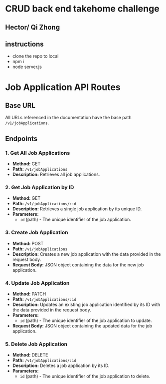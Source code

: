 # CRUD back end takehome challenge

## Hector/ Qi Zhong

## instructions

- clone the repo to local
- npm i
- node server.js

# Job Application API Routes

## Base URL

All URLs referenced in the documentation have the base path `/v1/jobApplications`.

## Endpoints

### 1. Get All Job Applications

- **Method:** GET
- **Path:** `/v1/jobApplications`
- **Description:** Retrieves all job applications.

### 2. Get Job Application by ID

- **Method:** GET
- **Path:** `/v1/jobApplications/:id`
- **Description:** Retrieves a single job application by its unique ID.
- **Parameters:**
  - `id` (path) - The unique identifier of the job application.

### 3. Create Job Application

- **Method:** POST
- **Path:** `/v1/jobApplications`
- **Description:** Creates a new job application with the data provided in the request body.
- **Request Body:** JSON object containing the data for the new job application.

### 4. Update Job Application

- **Method:** PATCH
- **Path:** `/v1/jobApplications/:id`
- **Description:** Updates an existing job application identified by its ID with the data provided in the request body.
- **Parameters:**
  - `id` (path) - The unique identifier of the job application to update.
- **Request Body:** JSON object containing the updated data for the job application.

### 5. Delete Job Application

- **Method:** DELETE
- **Path:** `/v1/jobApplications/:id`
- **Description:** Deletes a job application by its ID.
- **Parameters:**
  - `id` (path) - The unique identifier of the job application to delete.
